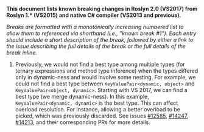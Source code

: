 **This document lists known breaking changes in Roslyn 2.0 (VS2017) from Roslyn 1.\* (VS2015) and native C# compiler (VS2013 and previous).**

*Breaks are formatted with a monotonically increasing numbered list to allow them to referenced via shorthand (i.e., "known break #1").
Each entry should include a short description of the break, followed by either a link to the issue describing the full details of the break or the full details of the break inline.*

1. Previously, we would not find a best type among multiple types (for ternary expressions and method type inference) when the types differed only in dynamic-ness and would involve some nesting. For example, we could not find a best type between `KeyValuePair<dynamic, object>` and `KeyValuePair<object, dynamic>`. Starting with VS 2017, we can find a best type (we merge dynamic-ness). In this example, `KeyValuePair<dynamic, dynamic>` is the best type. This can affect overload resolution. For instance, allowing a better overload to be picked, which was previously discarded.   See issues [#12585](https://github.com/dotnet/roslyn/issues/12585), [#14247](https://github.com/dotnet/roslyn/issues/14247), [#14213](https://github.com/dotnet/roslyn/issues/14213), and their corresponding PRs for more details.
